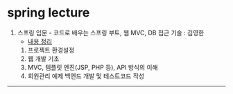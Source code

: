 # spring lecture

1. 스프링 입문 - 코드로 배우는 스프링 부트, 웹 MVC, DB 접근 기술 : 김영한
    - [내용 정리](https://charmcharm.notion.site/Spring-0f18d54d7d0d498fab5c61a6563decab)
   1. 프로젝트 환경설정
   2. 웹 개발 기초 
   3. MVC, 템플릿 엔진(JSP, PHP 등), API 방식의 이해 
   4. 회원관리 예제 백엔드 개발 및 테스트코드 작성
---

